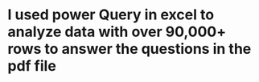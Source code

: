 # I used power Query in excel to analyze data with over 90,000+ rows to answer the questions in the pdf file
